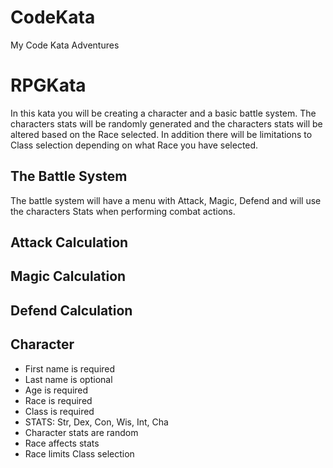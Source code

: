 CodeKata
========

My Code Kata Adventures

RPGKata
=======

In this kata you will be creating a character and a basic battle system. The characters stats will be randomly generated and the characters stats will be altered based on the Race selected. In addition there will be limitations to Class selection depending on what Race you have selected.

The Battle System
-----------------
The battle system will have a menu with Attack, Magic, Defend and will use the characters Stats when performing combat actions. 

Attack Calculation
------------------

Magic Calculation
-----------------

Defend Calculation
------------------

Character
---------
- First name is required
- Last name is optional
- Age is required
- Race is required
- Class is required
- STATS: Str, Dex, Con, Wis, Int, Cha  
- Character stats are random
- Race affects stats
- Race limits Class selection
